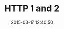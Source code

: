 ---
layout: post
title:  "HTTP 1 and 2"
date:   2015-03-17 12:40:50
categories: BackToBasics HTTP 
---
